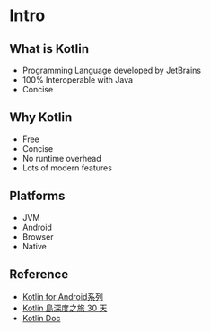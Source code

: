 # Intro

## What is Kotlin

- Programming Language developed by JetBrains
- 100% Interoperable with Java
- Concise

## Why Kotlin

- Free
- Concise
- No runtime overhead
- Lots of modern features

## Platforms

- JVM
- Android
- Browser
- Native



## Reference
- [Kotlin for Android系列](https://ithelp.ithome.com.tw/users/20111944/ironman/1777)
- [Kotlin 島深度之旅 30 天](https://ithelp.ithome.com.tw/users/20129902/ironman/3325)
- [Kotlin Doc](https://kotlinlang.org/docs/basic-types.html#numbers-representation-on-the-jvm)